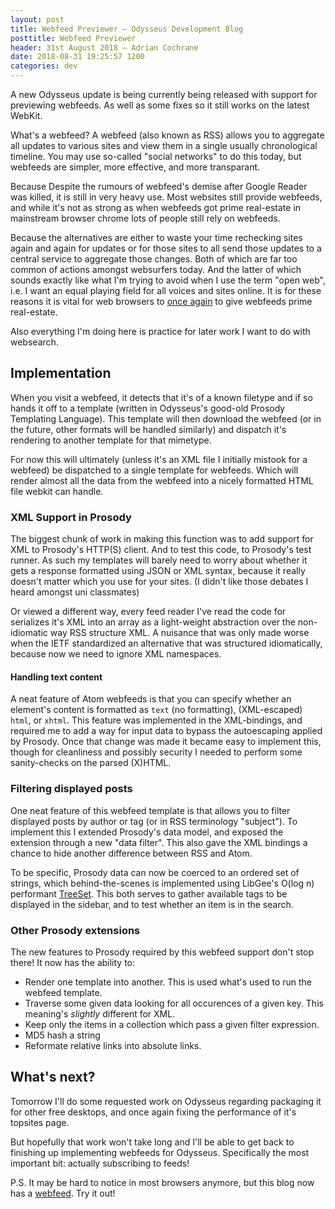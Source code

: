 ```yaml
---
layout: post
title: Webfeed Previewer — Odysseus Development Blog
posttitle: Webfeed Previewer
header: 31st August 2018 — Adrian Cochrane
date: 2018-08-31 19:25:57 1200
categories: dev
---
```


A new Odysseus update is being currently being released with support for previewing webfeeds. As well as some fixes so it still works on the latest WebKit.

What's a webfeed? A webfeed (also known as RSS) allows you to aggregate all updates to various sites and view them in a single usually chronological timeline. You may use so-called "social networks" to do this today, but webfeeds are simpler, more effective, and more transparant.

Because Despite the rumours of webfeed's demise after Google Reader was killed, it is still in very heavy use. Most websites still provide webfeeds, and while it's not as strong as when webfeeds got prime real-estate in mainstream browser chrome lots of people still rely on webfeeds.

Because the alternatives are either to waste your time rechecking sites again and again for updates or for those sites to all send those updates to a central service to aggregate those changes. Both of which are far too common of actions amongst websurfers today. And the latter of which sounds exactly like what I'm trying to avoid when I use the term "open web", i.e. I want an equal playing field for all voices and sites online. It is for these reasons it is vital for web browsers to [once again](https://ar.al/2018/06/29/reclaiming-rss/) to give webfeeds prime real-estate.

Also everything I'm doing here is practice for later work I want to do with websearch.

## Implementation

When you visit a webfeed, it detects that it's of a known filetype and if so hands it off to a template (written in Odysseus's good-old Prosody Templating Language). This template will then download the webfeed (or in the future, other formats will be handled similarly) and dispatch it's rendering to another template for that mimetype.

For now this will ultimately (unless it's an XML file I initially mistook for a webfeed) be dispatched to a single template for webfeeds. Which will render almost all the data from the webfeed into a nicely formatted HTML file webkit can handle.

### XML Support in Prosody

The biggest chunk of work in making this function was to add support for XML to Prosody's HTTP(S) client. And to test this code, to Prosody's test runner. As such my templates will barely need to worry about whether it gets a response formatted using JSON or XML syntax, because it really doesn't matter which you use for your sites. (I didn't like those debates I heard amongst uni classmates)

Or viewed a different way, every feed reader I've read the code for serializes it's XML into an array as a light-weight abstraction over the non-idiomatic way RSS structure XML. A nuisance that was only made worse when the IETF standardized an alternative that was structured idiomatically, because now we need to ignore XML namespaces.

#### Handling text content

A neat feature of Atom webfeeds is that you can specify whether an element's content is formatted as `text` (no formatting), (XML-escaped) `html`, or `xhtml`. This feature was implemented in the XML-bindings, and required me to add a way for input data to bypass the autoescaping applied by Prosody. Once that change was made it became easy to implement this, though for cleanliness and possibly security I needed to perform some sanity-checks on the parsed (X)HTML.

### Filtering displayed posts

One neat feature of this webfeed template is that allows you to filter displayed posts by author or tag (or in RSS terminology "subject"). To implement this I extended Prosody's data model, and exposed the extension through a new "data filter". This also gave the XML bindings a chance to hide another difference between RSS and Atom.

To be specific, Prosody data can now be coerced to an ordered set of strings, which behind-the-scenes is implemented using LibGee's O(log n) performant [TreeSet](https://valadoc.org/gee-0.8/Gee.TreeSet.html). This both serves to gather available tags to be displayed in the sidebar, and to test whether an item is in the search.

### Other Prosody extensions

The new features to Prosody required by this webfeed support don't stop there! It now has the ability to:

* Render one template into another. This is used what's used to run the webfeed template.
* Traverse some given data looking for all occurences of a given key. This meaning's *slightly* different for XML.
* Keep only the items in a collection which pass a given filter expression.
* MD5 hash a string
* Reformate relative links into absolute links.

## What's next?

Tomorrow I'll do some requested work on Odysseus regarding packaging it for other free desktops, and once again fixing the performance of it's topsites page.

But hopefully that work won't take long and I'll be able to get back to finishing up implementing webfeeds for Odysseus. Specifically the most important bit: actually subscribing to feeds!

P.S. It may be hard to notice in most browsers anymore, but this blog now has a [webfeed](/Odysseues/feed.atom). Try it out!
